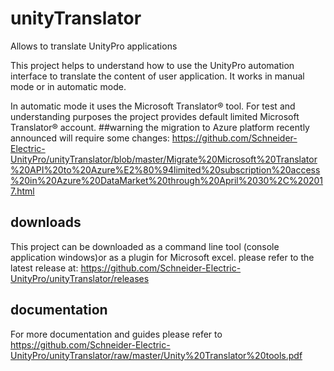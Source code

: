 # unityTranslator
Allows to translate UnityPro applications

This project helps to understand how to use the UnityPro
automation interface to translate the content of user application. 
It works in manual mode or in automatic mode.

In automatic mode it uses the Microsoft Translator® tool. For test and understanding purposes 
the project provides default limited Microsoft Translator® account.
##warning
the migration to Azure platform recently announced will require some changes:
https://github.com/Schneider-Electric-UnityPro/unityTranslator/blob/master/Migrate%20Microsoft%20Translator%20API%20to%20Azure%E2%80%94limited%20subscription%20access%20in%20Azure%20DataMarket%20through%20April%2030%2C%202017.html

## downloads
This project can be downloaded as a command line tool (console application windows)or as a plugin for Microsoft excel.
please refer to the latest release at:
https://github.com/Schneider-Electric-UnityPro/unityTranslator/releases



## documentation
For more documentation and guides please refer to https://github.com/Schneider-Electric-UnityPro/unityTranslator/raw/master/Unity%20Translator%20tools.pdf


